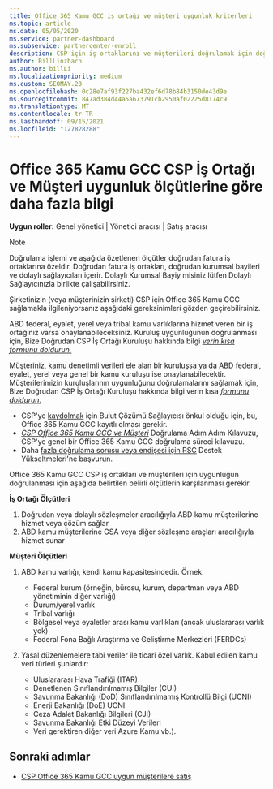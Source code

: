 ```yaml
---
title: Office 365 Kamu GCC iş ortağı ve müşteri uygunluk kriterleri
ms.topic: article
ms.date: 05/05/2020
ms.service: partner-dashboard
ms.subservice: partnercenter-enroll
description: CSP için iş ortaklarını ve müşterileri doğrulamak için doğrudan fatura iş ortaklarının (doğrudan kurumsal bayiler, dolaylı sağlayıcılar) Office 365 Kamu GCC adımları öğrenin.
author: BillLinzbach
ms.author: billLi
ms.localizationpriority: medium
ms.custom: SEOMAY.20
ms.openlocfilehash: 0c28e7af93f227ba432ef6d78b84b3150de43d9e
ms.sourcegitcommit: 847ad384d44a5a673791cb2950af02225d8174c9
ms.translationtype: MT
ms.contentlocale: tr-TR
ms.lasthandoff: 09/15/2021
ms.locfileid: "127828288"
---
```

# <a name="office-365-government-gcc-for-csp-partner-and-customer-eligibility-criteria"></a>Office 365 Kamu GCC CSP İş Ortağı ve Müşteri uygunluk ölçütlerine göre daha fazla bilgi

**Uygun roller:** Genel yönetici | Yönetici aracısı | Satış aracısı

>[!NOTE]
>Doğrulama işlemi ve aşağıda özetlenen ölçütler doğrudan fatura iş ortaklarına özeldir. Doğrudan fatura iş ortakları, doğrudan kurumsal bayileri ve dolaylı sağlayıcıları içerir.  Dolaylı Kurumsal Bayiy misiniz lütfen Dolaylı Sağlayıcınızla birlikte çalışabilirsiniz.

Şirketinizin (veya müşterinizin şirketi) CSP için Office 365 Kamu GCC sağlamakla ilgileniyorsanız aşağıdaki gereksinimleri gözden geçirebilirsiniz.

ABD federal, eyalet, yerel veya tribal kamu varlıklarına hizmet veren bir iş ortağınız varsa onaylanabileceksiniz. Kuruluş uygunluğunun doğrulanması için, Bize Doğrudan CSP İş Ortağı Kuruluşu hakkında bilgi [*verin kısa formunu doldurun.*](https://products.office.com/government/eligibility-validation?ReqType=CSPPartner)

Müşteriniz, kamu denetimli verileri ele alan bir kuruluşsa ya da ABD federal, eyalet, yerel veya genel bir kamu kuruluşu ise onaylanabilecektir. Müşterilerimizin kuruluşlarının uygunluğunu doğrulamalarını sağlamak için, Bize Doğrudan CSP İş Ortağı Kuruluşu hakkında bilgi verin kısa [*formunu doldurun.*](https://products.office.com/government/eligibility-validation?ReqType=CSPCustomer)

- CSP'ye [kaydolmak](https://partnercenter.microsoft.com/partner/cloud-solution-provider) için Bulut Çözümü Sağlayıcısı önkul olduğu için, bu, Office 365 Kamu GCC kayıtlı olması gerekir.
- [*CSP Office 365 Kamu GCC ve Müşteri*](https://go.microsoft.com/fwlink/?linkid=2007323) Doğrulama Adım Adım Kılavuzu, CSP'ye genel bir Office 365 Kamu GCC doğrulama süreci kılavuzu.
- Daha [fazla doğrulama sorusu veya endişesi için RSC](mailto:usgcce@microsoft.com) Destek Yükseltmeleri'ne başvurun.

Office 365 Kamu GCC CSP iş ortakları ve müşterileri için uygunluğun doğrulanması için aşağıda belirtilen belirli ölçütlerin karşılanması gerekir.

**İş Ortağı Ölçütleri**

1. Doğrudan veya dolaylı sözleşmeler aracılığıyla ABD kamu müşterilerine hizmet veya çözüm sağlar
2. ABD kamu müşterilerine GSA veya diğer sözleşme araçları aracılığıyla hizmet sunar

**Müşteri Ölçütleri**

1. ABD kamu varlığı, kendi kamu kapasitesindedir. Örnek:

    - Federal kurum (örneğin, bürosu, kurum, departman veya ABD yönetiminin diğer varlığı)
    - Durum/yerel varlık
    - Tribal varlığı
    - Bölgesel veya eyaletler arası kamu varlıkları (ancak uluslararası varlık yok)
    - Federal Fona Bağlı Araştırma ve Geliştirme Merkezleri (FERDCs)

2. Yasal düzenlemelere tabi veriler ile ticari özel varlık. Kabul edilen kamu veri türleri şunlardır:
    - Uluslararası Hava Trafiği (ITAR)
    - Denetlenen Sınıflandırılmamış Bilgiler (CUI)
    - Savunma Bakanlığı (DoD) Sınıflandırılmamış Kontrollü Bilgi (UCNI)
    - Enerji Bakanlığı (DoE) UCNI
    - Ceza Adalet Bakanlığı Bilgileri (CJI)
    - Savunma Bakanlığı Etki Düzeyi Verileri
    - Veri gerektiren diğer veri Azure Kamu vb.).

## <a name="next-steps"></a>Sonraki adımlar

- [CSP Office 365 Kamu GCC uygun müşterilere satış](csp-gcc-overview.md)
